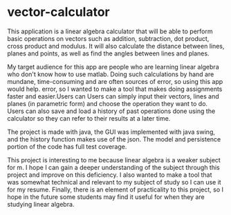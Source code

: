 # vector-calculator



This application is a linear algebra calculator that will be able to perform basic operations on 
vectors such as addition, subtraction, dot product, cross product and modulus. It will also calculate the distance
 between lines, planes and points, as well as find the angles between lines and planes. 
 
 My target audience for this app are people who are learning linear algebra who don't know how to use matlab.  Doing 
 such calculations by hand are mundane, time-consuming and are often sources of error, so using this app would help.                                                                                                       error, so I wanted to make a tool that makes doing assignments faster and easier.Users can
 Users can simply input their vectors, lines and planes (in parametric form) and choose the operation they want to do.
 Users can also save and load a history of past operations done using the calculator so they can refer to their results
  at a later time.
 
 The project is made with java, the GUI was implemented with java swing, and the history function makes use of the json.
 The model and persistence portion of the code has full test coverage. 
  
 This project is interesting to me because linear algebra is a weaker subject for m. I hope I can gain a deeper 
 understanding of the subject through this project and improve on this deficiency. I also wanted to make a tool that
 was somewhat technical and relevant to my subject of study so I can use it for my resume. Finally, there is an 
 element of practicality to this project, so I hope in the future some students may find it useful for when they are
 studying linear algebra. 
 